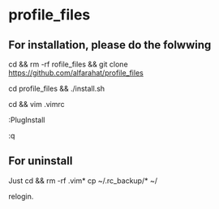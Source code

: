 # profile_files

## For installation, please do the folwwing

cd && rm -rf rofile_files && git clone https://github.com/alfarahat/profile_files

cd profile_files && ./install.sh

cd && vim .vimrc

:PlugInstall

:q

## For uninstall

Just cd && rm -rf .vim*
cp ~/.rc_backup/* ~/

relogin.


